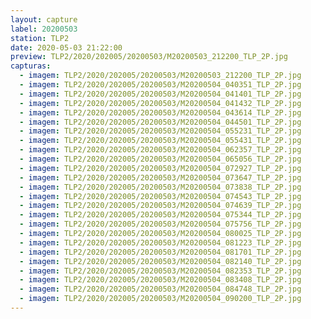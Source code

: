 ```yaml
---
layout: capture
label: 20200503
station: TLP2
date: 2020-05-03 21:22:00
preview: TLP2/2020/202005/20200503/M20200503_212200_TLP_2P.jpg
capturas:
  - imagem: TLP2/2020/202005/20200503/M20200503_212200_TLP_2P.jpg
  - imagem: TLP2/2020/202005/20200503/M20200504_040351_TLP_2P.jpg
  - imagem: TLP2/2020/202005/20200503/M20200504_041401_TLP_2P.jpg
  - imagem: TLP2/2020/202005/20200503/M20200504_041432_TLP_2P.jpg
  - imagem: TLP2/2020/202005/20200503/M20200504_043614_TLP_2P.jpg
  - imagem: TLP2/2020/202005/20200503/M20200504_044501_TLP_2P.jpg
  - imagem: TLP2/2020/202005/20200503/M20200504_055231_TLP_2P.jpg
  - imagem: TLP2/2020/202005/20200503/M20200504_055431_TLP_2P.jpg
  - imagem: TLP2/2020/202005/20200503/M20200504_062357_TLP_2P.jpg
  - imagem: TLP2/2020/202005/20200503/M20200504_065056_TLP_2P.jpg
  - imagem: TLP2/2020/202005/20200503/M20200504_072927_TLP_2P.jpg
  - imagem: TLP2/2020/202005/20200503/M20200504_073647_TLP_2P.jpg
  - imagem: TLP2/2020/202005/20200503/M20200504_073838_TLP_2P.jpg
  - imagem: TLP2/2020/202005/20200503/M20200504_074543_TLP_2P.jpg
  - imagem: TLP2/2020/202005/20200503/M20200504_074639_TLP_2P.jpg
  - imagem: TLP2/2020/202005/20200503/M20200504_075344_TLP_2P.jpg
  - imagem: TLP2/2020/202005/20200503/M20200504_075756_TLP_2P.jpg
  - imagem: TLP2/2020/202005/20200503/M20200504_080025_TLP_2P.jpg
  - imagem: TLP2/2020/202005/20200503/M20200504_081223_TLP_2P.jpg
  - imagem: TLP2/2020/202005/20200503/M20200504_081701_TLP_2P.jpg
  - imagem: TLP2/2020/202005/20200503/M20200504_082140_TLP_2P.jpg
  - imagem: TLP2/2020/202005/20200503/M20200504_082353_TLP_2P.jpg
  - imagem: TLP2/2020/202005/20200503/M20200504_083408_TLP_2P.jpg
  - imagem: TLP2/2020/202005/20200503/M20200504_084748_TLP_2P.jpg
  - imagem: TLP2/2020/202005/20200503/M20200504_090200_TLP_2P.jpg
---
```

